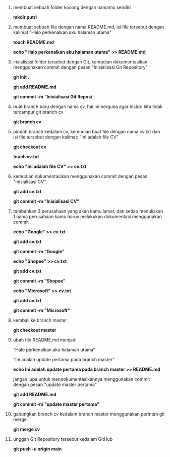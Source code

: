 1.  membuat sebuah folder kosong dengan namamu sendiri
    
    **mkdir putri**

2.  membuat sebuah file dengan nama README.md, isi file tersebut dengan kalimat "Halo perkenalkan aku halaman utama"
    
    **touch README.md**

    **echo "Halo perkenalkan aku halaman utama" >> README.md**

3.  insialisasi folder tersebut dengan Git, kemudian dokumentasikan menggunakan commit dengan pesan "Inisialisasi Git Repository" 
    
    **git init .**
    
    **git add README.md**
    
    **git commit -m “Inisialisasi Git Reposi**

4.	buat branch baru dengan nama cv, hal ini berguna agar histori kita tidak tercampur git branch cv
    
    **git branch cv**

5.	pindah branch kedalam cv, kemudian buat file dengan nama cv.txt dan isi file tersebut dengan kalimat: "Ini adalah file CV"
    
    **git checkout cv**
    
    **touch cv.txt**
    
    **echo "Ini adalah file CV" >> cv.txt**

6.	kemudian dokumentasikan menggunakan commit dengan pesan "Inisialisasi CV"

    **git add cv.txt**

    **git commit -m "Inisialisasi CV"**

7.	tambahkan 3 perusahaan yang akan kamu lamar, dan setiap menuliskan 1 nama perusahaan kamu harus melakukan dokumentasi menggunakan commit

    **echo "Google" >> cv.txt**

    **git add cv.txt**

    **git commit -m "Google"**



    **echo "Shopee" >> cv.txt**

    **git add cv.txt**

    **git commit -m "Shopee"**



    **echo "Microsoft" >> cv.txt**

    **git add cv.txt**

    **git commit -m "Microsoft"**

8.	kembali ke branch master

    **git checkout master**

9.	ubah file README.md menjadi 

    “Halo perkenalkan aku halaman utama”

    “Ini adalah update pertama pada branch master”

    **echo Ini adalah update pertama pada branch master >> README.md**

    jangan lupa untuk mendokumentasikannya menggunakan commit dengan pesan "update master pertama" 

    **git add README.md**

    **git commit -m "update master pertama"**

10.	gabungkan branch cv kedalam branch master menggunakan perintah git merge

    **git merge cv**

11.	unggah Git Repository tersebut kedalam GitHub 

    **git push -u origin main**
